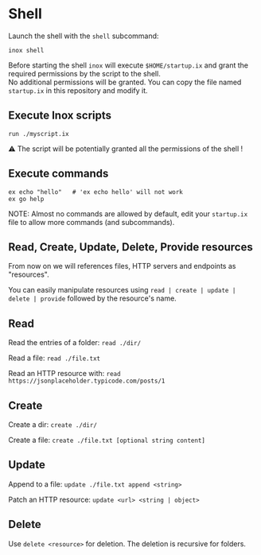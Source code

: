 # Shell

Launch the shell with the ``shell`` subcommand:
```
inox shell
```

Before starting the shell ``inox`` will execute ``$HOME/startup.ix`` and grant the required permissions by the script to the shell.\
No additional permissions will be granted. You can copy the file named ``startup.ix`` in this repository and modify it.

## Execute Inox scripts

``
run ./myscript.ix
``

⚠️ The script will be potentially granted all the permissions of the shell !

## Execute commands

```
ex echo "hello"   # 'ex echo hello' will not work
ex go help
```

NOTE: Almost no commands are allowed by default, edit your ``startup.ix`` file to allow more commands (and subcommands).


## Read, Create, Update, Delete, Provide resources

From now on we will references files, HTTP servers and endpoints as "resources".

You can easily manipulate resources using ``read | create | update | delete | provide`` followed by the resource's name.


## Read

Read the entries of a folder: ``read ./dir/``

Read a file: ``read ./file.txt``

Read an HTTP resource with: ``read https://jsonplaceholder.typicode.com/posts/1``

## Create

Create a dir: ``create ./dir/``

Create a file: ``create ./file.txt [optional string content]``

## Update

Append to a file: ``update ./file.txt append <string>``

Patch an HTTP resource: ``update <url> <string | object>``

## Delete

Use ``delete <resource>`` for deletion. The deletion is recursive for folders.
